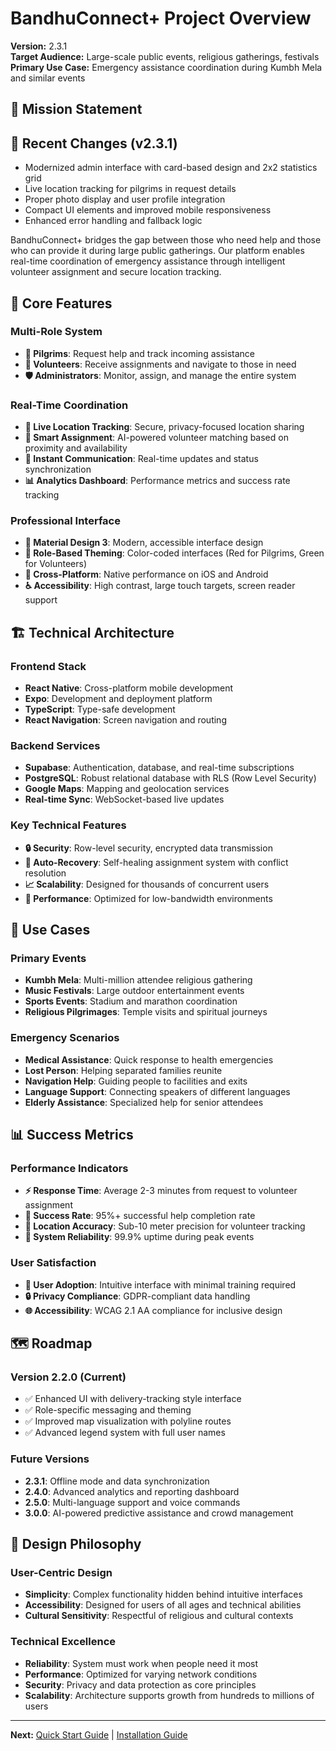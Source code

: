 # BandhuConnect+ Project Overview

**Version:** 2.3.1  
**Target Audience:** Large-scale public events, religious gatherings, festivals  
**Primary Use Case:** Emergency assistance coordination during Kumbh Mela and similar events

## 🎯 **Mission Statement**

## 🚀 Recent Changes (v2.3.1)

- Modernized admin interface with card-based design and 2x2 statistics grid
- Live location tracking for pilgrims in request details
- Proper photo display and user profile integration
- Compact UI elements and improved mobile responsiveness
- Enhanced error handling and fallback logic

BandhuConnect+ bridges the gap between those who need help and those who can provide it during large public gatherings. Our platform enables real-time coordination of emergency assistance through intelligent volunteer assignment and secure location tracking.

## 🌟 **Core Features**

### **Multi-Role System**

- **👥 Pilgrims**: Request help and track incoming assistance
- **🤝 Volunteers**: Receive assignments and navigate to those in need
- **🛡️ Administrators**: Monitor, assign, and manage the entire system

### **Real-Time Coordination**

- **📍 Live Location Tracking**: Secure, privacy-focused location sharing
- **🎯 Smart Assignment**: AI-powered volunteer matching based on proximity and availability
- **🚀 Instant Communication**: Real-time updates and status synchronization
- **📊 Analytics Dashboard**: Performance metrics and success rate tracking

### **Professional Interface**

- **🎨 Material Design 3**: Modern, accessible interface design
- **🌈 Role-Based Theming**: Color-coded interfaces (Red for Pilgrims, Green for Volunteers)
- **📱 Cross-Platform**: Native performance on iOS and Android
- **♿ Accessibility**: High contrast, large touch targets, screen reader support

## 🏗️ **Technical Architecture**

### **Frontend Stack**

- **React Native**: Cross-platform mobile development
- **Expo**: Development and deployment platform
- **TypeScript**: Type-safe development
- **React Navigation**: Screen navigation and routing

### **Backend Services**

- **Supabase**: Authentication, database, and real-time subscriptions
- **PostgreSQL**: Robust relational database with RLS (Row Level Security)
- **Google Maps**: Mapping and geolocation services
- **Real-time Sync**: WebSocket-based live updates

### **Key Technical Features**

- **🔒 Security**: Row-level security, encrypted data transmission
- **🔄 Auto-Recovery**: Self-healing assignment system with conflict resolution
- **📈 Scalability**: Designed for thousands of concurrent users
- **🎯 Performance**: Optimized for low-bandwidth environments

## 🎪 **Use Cases**

### **Primary Events**

- **Kumbh Mela**: Multi-million attendee religious gathering
- **Music Festivals**: Large outdoor entertainment events
- **Sports Events**: Stadium and marathon coordination
- **Religious Pilgrimages**: Temple visits and spiritual journeys

### **Emergency Scenarios**

- **Medical Assistance**: Quick response to health emergencies
- **Lost Person**: Helping separated families reunite
- **Navigation Help**: Guiding people to facilities and exits
- **Language Support**: Connecting speakers of different languages
- **Elderly Assistance**: Specialized help for senior attendees

## 📊 **Success Metrics**

### **Performance Indicators**

- **⚡ Response Time**: Average 2-3 minutes from request to volunteer assignment
- **🎯 Success Rate**: 95%+ successful help completion rate
- **📍 Location Accuracy**: Sub-10 meter precision for volunteer tracking
- **🔄 System Reliability**: 99.9% uptime during peak events

### **User Satisfaction**

- **👥 User Adoption**: Intuitive interface with minimal training required
- **🔒 Privacy Compliance**: GDPR-compliant data handling
- **🌐 Accessibility**: WCAG 2.1 AA compliance for inclusive design

## 🗺️ **Roadmap**

### **Version 2.2.0 (Current)**

- ✅ Enhanced UI with delivery-tracking style interface
- ✅ Role-specific messaging and theming
- ✅ Improved map visualization with polyline routes
- ✅ Advanced legend system with full user names

### **Future Versions**

- **2.3.1**: Offline mode and data synchronization
- **2.4.0**: Advanced analytics and reporting dashboard
- **2.5.0**: Multi-language support and voice commands
- **3.0.0**: AI-powered predictive assistance and crowd management

## 🎨 **Design Philosophy**

### **User-Centric Design**

- **Simplicity**: Complex functionality hidden behind intuitive interfaces
- **Accessibility**: Designed for users of all ages and technical abilities
- **Cultural Sensitivity**: Respectful of religious and cultural contexts

### **Technical Excellence**

- **Reliability**: System must work when people need it most
- **Performance**: Optimized for varying network conditions
- **Security**: Privacy and data protection as core principles
- **Scalability**: Architecture supports growth from hundreds to millions of users

---

**Next:** [Quick Start Guide](../setup/QUICK_START.md) | [Installation Guide](../setup/INSTALLATION.md)
